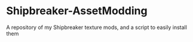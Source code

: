 # Shipbreaker-AssetModding
A repository of my Shipbreaker texture mods, and a script to easily install them
